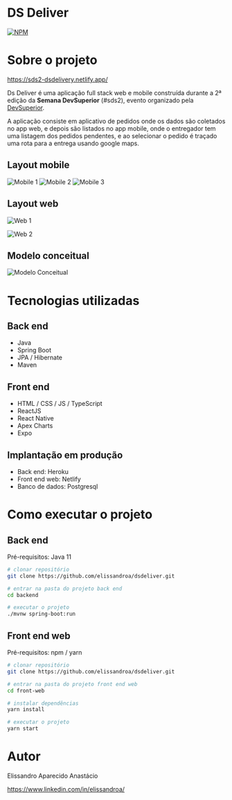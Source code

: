 # DS Deliver
[![NPM](https://img.shields.io/npm/l/react)](https://github.com/elissandroa/dsdeliver/blob/main/LICENSE) 

# Sobre o projeto

https://sds2-dsdelivery.netlify.app/

Ds Deliver é uma aplicação full stack web e mobile construída durante a 2ª edição da **Semana DevSuperior** (#sds2), evento organizado pela [DevSuperior](https://devsuperior.com "Site da DevSuperior").

A aplicação consiste em aplicativo de pedidos onde os dados são coletados no app web, e depois são listados no app mobile, onde o entregador tem uma  listagem dos pedidos pendentes, e ao selecionar o pedido
é traçado uma rota para a entrega usando google maps.

## Layout mobile
![Mobile 1](https://github.com/elissandroa/assets/blob/main/assets/front-mobile-dsdelivery-1.png) ![Mobile 2](https://github.com/elissandroa/assets/blob/main/assets/front-mobile-dsdelivery-3.png)
![Mobile 3](https://github.com/elissandroa/assets/blob/main/assets/front-mobile-dsdelivery-2.png)
## Layout web
![Web 1](https://github.com/elissandroa/assets/blob/main/assets/front-web-dsdelivery-1.png)

![Web 2](https://github.com/elissandroa/assets/blob/main/assets/front-web-dsdelivery-2.png)

## Modelo conceitual
![Modelo Conceitual](https://github.com/elissandroa/assets/blob/main/assets/modelo-conceitual-dsdeliver.png)

# Tecnologias utilizadas
## Back end
- Java
- Spring Boot
- JPA / Hibernate
- Maven
## Front end
- HTML / CSS / JS / TypeScript
- ReactJS
- React Native
- Apex Charts
- Expo
## Implantação em produção
- Back end: Heroku
- Front end web: Netlify
- Banco de dados: Postgresql

# Como executar o projeto

## Back end
Pré-requisitos: Java 11

```bash
# clonar repositório
git clone https://github.com/elissandroa/dsdeliver.git

# entrar na pasta do projeto back end
cd backend

# executar o projeto
./mvnw spring-boot:run
```

## Front end web
Pré-requisitos: npm / yarn

```bash
# clonar repositório
git clone https://github.com/elissandroa/dsdeliver.git

# entrar na pasta do projeto front end web
cd front-web

# instalar dependências
yarn install

# executar o projeto
yarn start
```

# Autor

Elissandro Aparecido Anastácio

https://www.linkedin.com/in/elissandroa/

